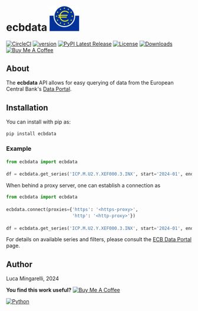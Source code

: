 # ecbdata <img src="https://raw.githubusercontent.com/LucaMingarelli/ecbdata/master/ecbdata/res/Logo_European_Central_Bank.svg"  width="80">

[![CircleCI](https://circleci.com/gh/LucaMingarelli/ecbdata.svg?style=svg&circle-token=cd9c300380d25c24c66cd6637693cc50a7e00248)](https://app.circleci.com/pipelines/github/LucaMingarelli/ecbdata)
[![version](https://img.shields.io/badge/version-0.0.8-success.svg)](#)
[![PyPI Latest Release](https://img.shields.io/pypi/v/ecbdata.svg)](https://pypi.org/project/ecbdata/)
[![License](https://img.shields.io/pypi/l/ecbdata.svg)](https://github.com/LucaMingarelli/ecbdata/blob/master/LICENSE.txt)
[![Downloads](https://static.pepy.tech/badge/ecbdata)](https://pepy.tech/project/ecbdata)
<a href="https://www.buymeacoffee.com/lucamingarelli" target="_blank"><img src="https://cdn.buymeacoffee.com/buttons/v2/arial-yellow.png" alt="Buy Me A Coffee" style="height: 30px !important;width: 109px !important;" ></a>

## About

The **ecbdata** API allows for easy querying of data 
from the European Central Bank's [Data Portal](https://data.ecb.europa.eu/help/data/overview).

## Installation
You can install with pip as:

`pip install ecbdata`

### Example

```python
from ecbdata import ecbdata

df = ecbdata.get_series('ICP.M.U2.Y.XEF000.3.INX', start='2024-01', end='2024-03')

```

When behind a proxy server, one can establish a connection as

```python
from ecbdata import ecbdata

ecbdata.connect(proxies={'https': '<https-proxy>',
                         'http': '<http-proxy>'})

df = ecbdata.get_series('ICP.M.U2.Y.XEF000.3.INX', start='2024-01', end='2024-03')

```

For details on available series and filters, 
please consult the [ECB Data Portal](https://data.ecb.europa.eu/help/data/overview) page.


## Author

Luca Mingarelli, 2024

**You find this work useful?** <a href="https://www.buymeacoffee.com/lucamingarelli" target="_blank"><img src="https://cdn.buymeacoffee.com/buttons/v2/arial-yellow.png" alt="Buy Me A Coffee" style="height: 30px !important;width: 109px !important;" ></a>

[![Python](https://img.shields.io/static/v1?label=made%20with&message=Python&color=blue&style=for-the-badge&logo=Python&logoColor=white)](#)